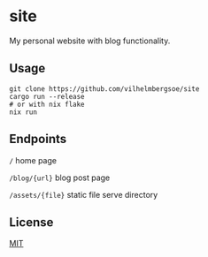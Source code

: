 # site

My personal website with blog functionality.

## Usage

```console
git clone https://github.com/vilhelmbergsoe/site
cargo run --release
# or with nix flake
nix run
```

## Endpoints

`/` home page

`/blog/{url}` blog post page

`/assets/{file}` static file serve directory

## License

[MIT](https://choosealicense.com/licenses/mit)
